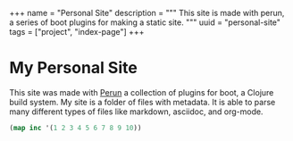 +++
name = "Personal Site"
description = """
  This site is made with perun, a series of boot plugins for making a static site.
  """
uuid = "personal-site"
tags = ["project", "index-page"]
+++

<link rel="stylesheet" type="text/css" href="https://storage.googleapis.com/app.klipse.tech/css/codemirror.css" />

# My Personal Site

This site was made with [Perun](https://perun.io/guides/ "Link to perun homepage") a collection of plugins for boot, a Clojure build system. My site is a folder of files with metadata. It is able to parse many different types of files like markdown, asciidoc, and org-mode.

``` clj
(map inc '(1 2 3 4 5 6 7 8 9 10))
```



<script type="text/javascript">window.klipse_settings = {selector: '.language-clj'};</script>
<script src="https://storage.googleapis.com/app.klipse.tech/plugin/js/klipse_plugin.js"></script>
